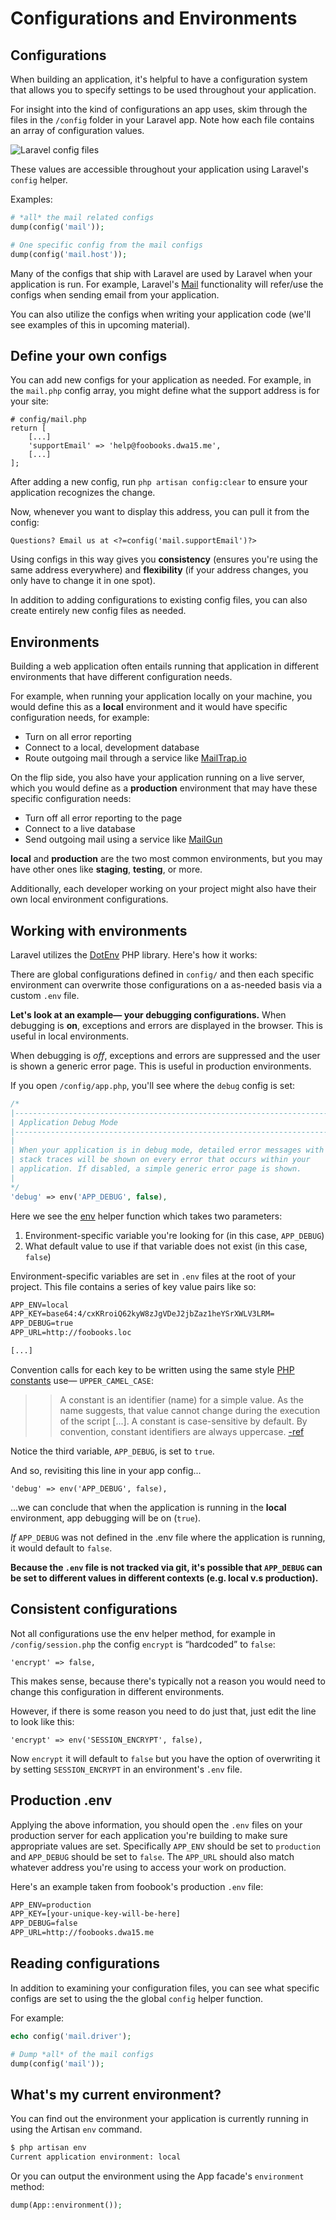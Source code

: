 # Configurations and Environments

## Configurations
When building an application, it's helpful to have a configuration system that allows you to specify settings to be used throughout your application.

For insight into the kind of configurations an app uses, skim through the files in the `/config` folder in your Laravel app. Note how each file contains an array of configuration values.

<img src='https://s3.amazonaws.com/making-the-internet/laravel-config-files@2x.png' style='max-width:202px;' alt='Laravel config files'>

These values are accessible throughout your application using Laravel's `config` helper.

Examples:
```php
# *all* the mail related configs
dump(config('mail'));

# One specific config from the mail configs
dump(config('mail.host'));
```

Many of the configs that ship with Laravel are used by Laravel when your application is run. For example, Laravel's [Mail](https://laravel.com/docs/mail) functionality will refer/use the configs when sending email from your application.

You can also utilize the configs when writing your application code (we'll see examples of this in upcoming material).


## Define your own configs
You can add new configs for your application as needed. For example, in the `mail.php` config array, you might define what the support address is for your site:

```
# config/mail.php
return [
    [...]
    'supportEmail' => 'help@foobooks.dwa15.me',
    [...]
];
```

After adding a new config, run `php artisan config:clear` to ensure your application recognizes the change.

Now, whenever you want to display this address, you can pull it from the config:

```
Questions? Email us at <?=config('mail.supportEmail')?>
```

Using configs in this way gives you __consistency__ (ensures you're using the same address everywhere) and __flexibility__ (if your address changes, you only have to change it in one spot).

In addition to adding configurations to existing config files, you can also create entirely new config files as needed.


## Environments
Building a web application often entails running that application in different environments that have different configuration needs.

For example, when running your application locally on your machine, you would define this as a **local** environment and it would have specific configuration needs, for example:

+ Turn on all error reporting
+ Connect to a local, development database
+ Route outgoing mail through a service like [MailTrap.io](https://mailtrap.io/)

On the flip side, you also have your application running on a live server, which you would define as a **production** environment that may have these specific configuration needs:

+ Turn off all error reporting to the page
+ Connect to a live database
+ Send outgoing mail using a service like [MailGun](https://www.mailgun.com)

**local** and **production** are the two most common environments, but you may have other ones like **staging**, **testing**, or more.

Additionally, each developer working on your project might also have their own local environment configurations.



## Working with environments
Laravel utilizes the [DotEnv](https://github.com/vlucas/phpdotenv) PHP library. Here's how it works:

There are global configurations defined in `config/` and then each specific environment can overwrite those configurations on a as-needed basis via a custom `.env` file.

__Let's look at an example&mdash; your debugging configurations.__ When debugging is **on**, exceptions and errors are displayed in the browser. This is useful in local environments.

When debugging is *off*, exceptions and errors are suppressed and the user is shown a generic error page. This is useful in production environments.

If you open `/config/app.php`, you'll see where the `debug` config is set:

```php
/*
|--------------------------------------------------------------------------
| Application Debug Mode
|--------------------------------------------------------------------------
|
| When your application is in debug mode, detailed error messages with
| stack traces will be shown on every error that occurs within your
| application. If disabled, a simple generic error page is shown.
|
*/
'debug' => env('APP_DEBUG', false),
```

Here we see the [env](https://laravel.com/docs/helpers#method-env) helper function which takes two parameters:

1. Environment-specific variable you're looking for (in this case, `APP_DEBUG`)
2. What default value to use if that variable does not exist (in this case, `false`)

Environment-specific variables are set in `.env` files at the root of your project. This file contains a series of key value pairs like so:

```xml
APP_ENV=local
APP_KEY=base64:4/cxKRroiQ62kyW8zJgVDeJ2jbZaz1heYSrXWLV3LRM=
APP_DEBUG=true
APP_URL=http://foobooks.loc

[...]
```

Convention calls for each key to be written using the same style [PHP constants](http://php.net/manual/en/language.constants.php) use&mdash; `UPPER_CAMEL_CASE`:

>> A constant is an identifier (name) for a simple value. As the name suggests, that value cannot change during the execution of the script [...]. A constant is case-sensitive by default. By convention, constant identifiers are always uppercase. [-ref](http://php.net/manual/en/language.constants.php) 

Notice the third variable, `APP_DEBUG`, is set to `true`.

And so, revisiting this line in your app config...

```
'debug' => env('APP_DEBUG', false),
```

...we can conclude that when the application is running in the **local** environment, app debugging will be on (`true`).

*If* `APP_DEBUG` was not defined in the .env file where the application is running, it would default to `false`.

**Because the `.env` file is not tracked via git, it's possible that `APP_DEBUG` can be set to different values in different contexts (e.g. local v.s production).**


## Consistent configurations
Not all configurations use the env helper method, for example in `/config/session.php` the config `encrypt` is &ldquo;hardcoded&rdquo; to `false`:

```
'encrypt' => false,
```

This makes sense, because there's typically not a reason you would need to change this configuration in different environments.

However, if there is some reason you need to do just that, just edit the line to look like this:

```
'encrypt' => env('SESSION_ENCRYPT', false),
```

Now `encrypt` it will default to `false` but you have the option of overwriting it by setting `SESSION_ENCRYPT` in an environment's `.env` file.

## Production .env
Applying the above information, you should open the `.env` files on your production server for each application you're building to make sure appropriate values are set. Specifically `APP_ENV` should be set to `production` and `APP_DEBUG` should be set to `false`. The `APP_URL` should also match whatever address you're using to access your work on production.

Here's an example taken from foobook's production `.env` file:
```xml
APP_ENV=production
APP_KEY=[your-unique-key-will-be-here]
APP_DEBUG=false
APP_URL=http://foobooks.dwa15.me
```


## Reading configurations
In addition to examining your configuration files, you can see what specific configs are set to using the the global `config` helper function.

For example:

```php
echo config('mail.driver');

# Dump *all* of the mail configs
dump(config('mail'));
```


## What's my current environment?
You can find out the environment your application is currently running in using the Artisan `env` command.

```bash
$ php artisan env
Current application environment: local
```

Or you can output the environment using the App facade's `environment` method:

```php
dump(App::environment());
```

